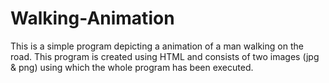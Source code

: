 # Walking-Animation
This is a simple program depicting a animation of a man walking on the road. This program is created using HTML and consists of two images (jpg &amp; png) using which the whole program has been executed.
